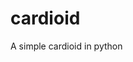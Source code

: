 # cardioid

<!--
#groups
Rendering

#languages
Python

#frames and libs
OpenGL

-->

A simple cardioid in python
